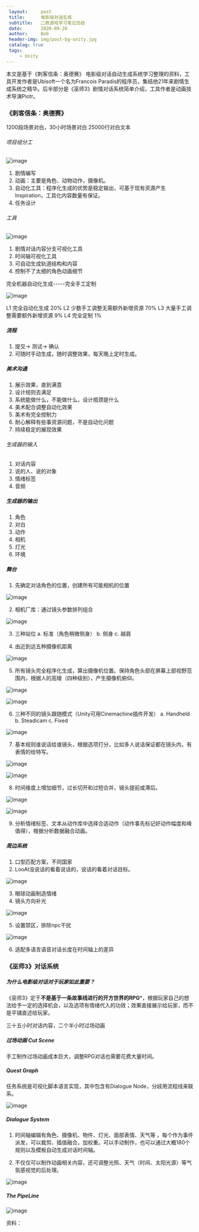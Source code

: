 ```yaml
---
 layout:     post
 title:      电影级对话生成
 subtitle:   二款游戏学习笔记总结
 date:       2020-09-26
 author:     Bob
 header-img: img/post-bg-unity.jpg
 catalog: true
 tags:
     - Unity
---
```




本文是基于《刺客信条：奥德赛》 电影级对话自动生成系统学习整理的资料，工具开发作者是Ubisoft一个名为Francois Paradis的程序员，集结他21年来剧情生成系统之精华。后半部分是《巫师3》剧情对话系统简单介绍，工具作者是动画技术导演Piotr。

### 《刺客信条：奥德赛》

1200段场景对白，30小时场景对白 25000行对白文本



###### 项目组分工

![image](/img/acod1.png)

1. 剧情编写
2. 动画：主要是角色、动物动作，摄像机。
3. 自动化工具：程序化生成的优势是稳定输出，可基于现有资源产生Inspiration，工具化内容数量有保证。
4. 任务设计

###### 工具

![image](/img/acod2.png)

1. 剧情对话内容分支可视化工具
2. 时间轴可视化工具
3. 可自动生成轨道结构和内容
4. 控制不了太细的角色动画细节

完全机器自动化生成-----完全手工定制

![image](/img/acod3.png)

L1 完全自动化生成 20%
L2 少数手工调整无需额外新增资源 70%
L3 大量手工调整需要额外新增资源 9%
L4 完全定制 1%

##### 流程

1. 提交-> 测试-> 确认
2. 可随时手动生成，随时调整效果，每天晚上定时生成。

##### 美术沟通

1. 展示效果，直到满意
2. 设计规则去满足
3. 系统能做什么，不能做什么，设计瓶颈是什么
4. 美术配合调整自动化效果
5. 美术有完全控制力
6. 耐心解释有些事资源问题，不是自动化问题
7. 持续稳定的展现效果



###### 生成器的输入

1. 对话内容
2. 说的人、说的对象
3. 情绪标签
4. 音频

##### 生成器的输出

1. 角色
2. 对白
3. 动作
4. 相机
5. 灯光
6. 环境


##### 舞台

1. 先确定对话角色的位置，创建所有可能相机的位置

![image](/img/acod4.png)

2.  相机厂库：通过镜头参数排列组合

![image](/img/acod5.png)

3. 三种站位
a. 标准（角色稍微侧身）
b. 侧身
c. 越肩

4. 由近到远五种摄像机距离

![image](/img/acod6.png)


5. 所有镜头完全程序化生成，算出摄像机位置。保持角色头部在屏幕上部视野范围内，根据人的高矮（四种级别），产生摄像机俯仰。

![image](/img/acod7.png)

![image](/img/acod8.png)

6. 三种不同的镜头跟随模式（Unity可用Cinemachine插件开发） 
a. Handheld
b. Steadicam
c. Fixed

![image](/img/acod9.png)

7. 基本规则谁说话给谁镜头，根据选项打分，比如多人说话保证都在镜头内，有表情的给特写。

![image](/img/acod15.png)

![image](/img/acod10.png)

8. 时间维度上增加细节，过长切开和过短合并，镜头提前或滞后。

![image](/img/acod13.png)

![image](/img/acod14.png)

9.  分析情绪标签、文本从动作库中选择合适动作（动作事先标记好动作幅度和峰值得），根据分析数据融合动画。


##### 周边系统

1. 口型匹配方案，不同国家
2. LooAt没说话的看着说话的，说话的看着对话目标。

![image](/img/acod18.png)

3. 眼球动画制造情绪
4. 镜头方向补光

![image](/img/acod16.png)

5. 设置禁区，排除npc干扰

![image](/img/acod17.png)

6. 适配多语言语音对话长度在时间轴上的差异


### 《巫师3》对话系统

##### 为什么电影级对话对于玩家如此重要？

《巫师3》定于**不是基于一条故事线进行的开方世界的RPG***，根据玩家自己的想法给予一定的选择机会，以及选项有情绪代入的功效；效果直接展示给玩家，而不是平铺直述给玩家。

三十五小时对话内容，二个半小时过场动画

##### 过场动画 Cut Scene

手工制作过场动画成本巨大，调整RPG对话也需要花费大量时间。

##### Quest Graph

任务系统是可视化脚本语言实现，其中包含有Dialogue Node，分歧用流程线来联系。

![image](/img/witcher1.png)

##### Dialogue System

1. 时间轴编辑有角色、摄像机、物件、灯光、面部表情、天气等
，每个作为事件派发，可以裁剪、插值融合，加权重。可以手动制作，也可以通过大概180个规则以及模板自动生成对话时间轴。

2. 不仅仅可以制作动画相关内容，还可调整光照、天气（时间、太阳光源）等气氛感视觉的后处理。

![image](/img/witcher3.png)

##### The PipeLine

![image](/img/witcher2.png)

资料：

<!--[Cinematic-Dialogues](https://gdcvault.com/play/1026381/Procedural-Generation-of-Cinematic-Dialogues)-->

<!--Behind the Scenes of the Cinematic Dialogues in The Witcher 3-->



